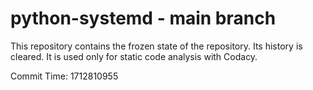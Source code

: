 # python-systemd - main branch

This repository contains the frozen state of the repository.
Its history is cleared. It is used only for static code
analysis with Codacy.

Commit Time: 1712810955